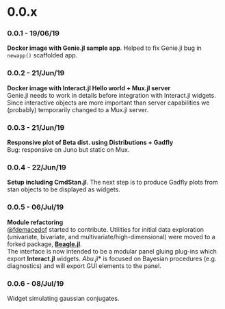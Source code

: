 # 0.0.x  
### 0.0.1 - 19/06/19  
**Docker image with Genie.jl sample app**. Helped to fix Genie.jl bug in `newapp()` scaffolded app.  

### 0.0.2 - 21/Jun/19
**Docker image with Interact.jl Hello world + Mux.jl server**  
Genie.jl needs to work in details before integration with Interact.jl widgets. Since interactive objects are more important than server capabilities we (probably) temporarily changed to a Mux.jl server.  

### 0.0.3 - 21/Jun/19
**Responsive plot of Beta dist. using Distributions + Gadfly**  
Bug: responsive on Juno but static on Mux. 

### 0.0.4 - 22/Jun/19  
**Setup including CmdStan.jl**. 
The next step is to produce Gadfly plots from stan objects to be displayed as widgets.  

### 0.0.5 - 06/Jul/19
**Module refactoring**  
[@fdemacedof](https://github.com/fdemacedof) started to contribute. Utilities for initial data exploration (univariate, bivariate, and multivariate/high-dimensional) were moved to a forked package, [**Beagle.jl**](https://github.com/fdemacedof/Beagle.jl).  
The interface is now intended to be a modular panel gluing plug-ins which export **Interact.jl** widgets. *Abu.jl** is focused on Bayesian procedures (e.g. diagnostics) and will export GUI elements to the panel.  

### 0.0.6 - 08/Jul/19
Widget simulating gaussian conjugates.  
